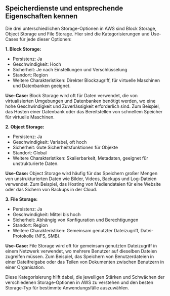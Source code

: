 ## Speicherdienste und entsprechende Eigenschaften kennen 

Die drei unterschiedlichen Storage-Optionen in AWS sind Block Storage, Object Storage und File Storage. Hier sind die Kategorisierungen und Use-Cases für jede dieser Optionen:

**1. Block Storage:**
   - Persistenz: Ja
   - Geschwindigkeit: Hoch
   - Sicherheit: Je nach Einstellungen und Verschlüsselung
   - Standort: Region
   - Weitere Charakteristiken: Direkter Blockzugriff, für virtuelle Maschinen und Datenbanken geeignet.

   **Use-Case:** Block Storage wird oft für Daten verwendet, die von virtualisierten Umgebungen und Datenbanken benötigt werden, wo eine hohe Geschwindigkeit und Zuverlässigkeit erforderlich sind. Zum Beispiel, das Hosten einer Datenbank oder das Bereitstellen von schnellem Speicher für virtuelle Maschinen.

**2. Object Storage:**
   - Persistenz: Ja
   - Geschwindigkeit: Variabel, oft hoch
   - Sicherheit: Gute Sicherheitsfunktionen für Objekte
   - Standort: Global
   - Weitere Charakteristiken: Skalierbarkeit, Metadaten, geeignet für unstrukturierte Daten.

   **Use-Case:** Object Storage wird häufig für das Speichern großer Mengen von unstrukturierten Daten wie Bilder, Videos, Backups und Log-Dateien verwendet. Zum Beispiel, das Hosting von Mediendateien für eine Website oder das Sichern von Backups in der Cloud.

**3. File Storage:**
   - Persistenz: Ja
   - Geschwindigkeit: Mittel bis hoch
   - Sicherheit: Abhängig von Konfiguration und Berechtigungen
   - Standort: Region
   - Weitere Charakteristiken: Gemeinsam genutzter Dateizugriff, Datei-Protokolle (NFS, SMB).

   **Use-Case:** File Storage wird oft für gemeinsam genutzten Dateizugriff in einem Netzwerk verwendet, wo mehrere Benutzer auf dieselben Dateien zugreifen müssen. Zum Beispiel, das Speichern von Benutzerdateien in einer Dateifreigabe oder das Teilen von Dokumenten zwischen Benutzern in einer Organisation.

Diese Kategorisierung hilft dabei, die jeweiligen Stärken und Schwächen der verschiedenen Storage-Optionen in AWS zu verstehen und den besten Storage-Typ für bestimmte Anwendungsfälle auszuwählen.